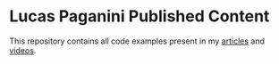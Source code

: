 # Lucas Paganini Published Content

This repository contains all code examples present in my [articles](https://www.lucaspaganini.com/) and [videos](https://www.youtube.com/channel/UCb2qfrlxS0kK9vca_fpjdNQ).
